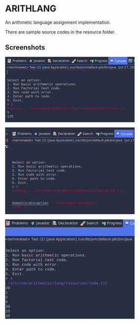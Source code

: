  
# ARITHLANG

An arithmetic language assignment implementation.

There are sample source codes in the resource folder.

## Screenshots
<img src="screenshots/screen1.png" width=420em/></br>

<img src="screenshots/screen2.png" width=420em/></br>

<img src="screenshots/screen3.png" width=420em/></br>

